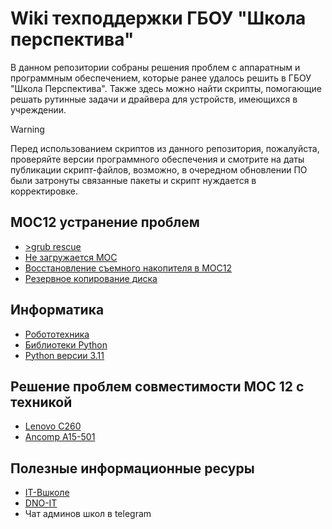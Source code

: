 # Wiki техподдержки ГБОУ "Школа перспектива"
В данном репозитории собраны решения проблем с аппаратным и программным обеспечением, которые ранее удалось решить в ГБОУ "Школа Перспектива". Также здесь можно найти скрипты, помогающие решать рутинные задачи и драйвера для устройств, имеющихся в учреждении.

> [!WARNING]
> Перед использованием скриптов из данного репозитория, пожалуйста, проверяйте версии программного обеспечения и смотрите на даты
публикации скрипт-файлов, возможно, в очередном обновлении ПО были затронуты связанные пакеты и скрипт нуждается в корректировке.

## МОС12 устранение проблем
- [>grub rescue](</Инструкции/grub-rescue.md>)  
- [Не загружается МОС](</Инструкции/не-загружается.md>)  
- [Восстановление съемного накопителя в МОС12](</Инструкции/ошибка-диска.md>)  
- [Резервное копирование диска](</Инструкции/бекап-диска.md>)  


## Информатика
- [Робототехника](</Инструкции/робототехника.md>)  
- [Библиотеки Python](</Инструкции/установка-библиотек-python.md>)
- [Python версии 3.11](</Инструкции/python-3.11.md>)


## Решение проблем совместимости МОС 12 с техникой
- [Lenovo C260](</Инструкции/моноблок-lenovo-c260.md>)
- [Ancomp A15-501](</Инструкции/ancomp-A15-501.md>)

## Полезные информационные ресуры
- [IT-Вшколе](https://it-help-school.ru/)  
- [DNO-IT](https://wiki.dno-it.ru/)  
- Чат админов школ в telegram  

